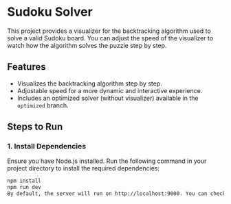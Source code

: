 # Sudoku Solver

This project provides a visualizer for the backtracking algorithm used to solve a valid Sudoku board. You can adjust the speed of the visualizer to watch how the algorithm solves the puzzle step by step.

## Features
- Visualizes the backtracking algorithm step by step.
- Adjustable speed for a more dynamic and interactive experience.
- Includes an optimized solver (without visualizer) available in the `optimized` branch.

## Steps to Run

### 1. Install Dependencies
Ensure you have Node.js installed. Run the following command in your project directory to install the required dependencies:

```bash
npm install
npm run dev
By default, the server will run on http://localhost:9000. You can check and modify the port in the webpack.config.js file if necessary.